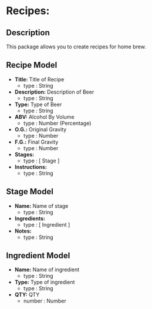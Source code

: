 # Recipes:

## Description

This package allows you to create recipes for home brew.

## **Recipe** Model

- **Title:** Title of Recipe
	- type : String
- **Description:** Description of Beer
	- type : String
- **Type:** Type of Beer
	- type : String
- **ABV:** Alcohol By Volume
	- type : Number (Percentage)
- **O.G.:** Original Gravity
	- type : Number
- **F.G.:** Final Gravity
	- type : Number
- **Stages:**
	- type : [ Stage ]
- **Instructions:**
	- type : String

## **Stage** Model

- **Name:** Name of stage
	- type : String
- **Ingredients:**
	- type : [ Ingredient ]
- **Notes:**
	- type : String

## **Ingredient** Model

- **Name:** Name of ingredient
	- type : String
- **Type:** Type of ingredient
	- type : String
- **QTY:** QTY
	- number : Number
